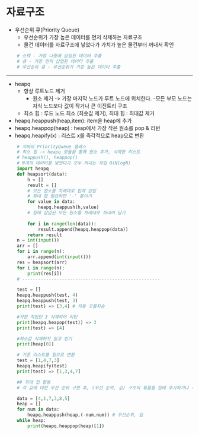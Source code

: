 # 자료구조
- 우선순위 큐(Priority Queue)
    - 우선순위가 가장 높은 데이터를 먼저 삭제하는 자료구조
    - 물건 데이터를 자료구조에 넣었다가 가치가 높은 물건부터 꺼내서 확인
```python
    # 스택 - 가장 나중에 삽입된 데이터 추출
    # 큐 - 가장 먼저 삽입된 데이터 추출
    # 우선순위 큐 - 우선순위가 가장 높은 데이터 추출
```
---

- heapq
    - 항상 루트노드 제거
        - 원소 제거 -> 가장 마지막 노드가 루트 노드에 위치한다.
    -모든 부모 노드는 자식 노드보다 값이 작거나 큰 이진트리 구조
    - 최소 힙 : 루드 노드 최소 (최솟값 제거), 최대 힙 : 최대값 제거
- heapq.heappush(heap,item): item을 heap에 추가
- heapq.heappop(heap) : heap에서 가장 작은 원소를 pop & 리턴
- heapq.heapify(x) : 리스트 x를 즉각적으로 heap으로 변환

```python
    # 자바의 PriorityQueue 클래스 
    # 최소 힙 -> heapq 모듈을 통해 원소 추가, 삭제한 리스트
    # heappush(), heappop()
    # N개의 데이터를 넣었다가 모두 꺼내는 작업 O(NlogN)
    import heapq
    def heapsort(data):
        h = []
        result = []
        # 모든 원소를 차례대로 힙에 삽입
        # 최대 힙 필요하면 '-' 붙이기 
        for value in data:
            heapq.heappush(h,value)
        # 힙에 삽입된 모든 원소를 차례대로 꺼내어 담기
        
        for i in range(len(data)):
            result.append(heapq.heappop(data))
        return result
    n = int(input())
    arr = []
    for i in range(n):
        arr.append(int(input()))
    res = heapsort(arr)
    for i in range(n):
        print(res[i])
    # ----------------------------------------------------

    test = []
    heapq.heappush(test, 4)
    heapq.heappush(test, 3)
    print(test) => [3,4] # 자동 오름차순

    #가장 작았던 3 삭제되어 리턴
    print(heapq.heapop(test)) => 3
    print(test) => [4]

    #최소값 삭제하지 않고 얻기
    print(heap[0])

    # 기존 리스트를 힙으로 변환
    test = [1,4,7,3]
    heapq.heapify(test)
    print(test) => [1,3,4,7]

    ## 최대 힙 활용
    # 각 값에 대한 우선 순위 구한 후, (우선 순위, 값) 구조의 튜플을 힙에 추가하거나 삭제하면 된다. 값을 읽어올 때는 각 튜플에서 인덱스 1에 있는 값을 취하면 된다.

    data = [4,1,7,3,8,5]
    heap = []
    for num in data:
        heapq.heappush(heap,(-num,num)) # 우선순위, 값
    while heap:
        print(heapq.heappop(heap)[1])

```